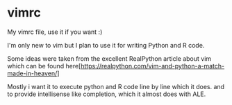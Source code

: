 # vimrc
My vimrc file, use it if you want :)

I'm only new to vim but I plan to use it for writing Python and R code.

Some ideas were taken from the excellent RealPython article about vim which can be found here[https://realpython.com/vim-and-python-a-match-made-in-heaven/]

Mostly i want it to execute python and R code line by line which it does. and to provide intellisense like completion, which it almost does with ALE.
